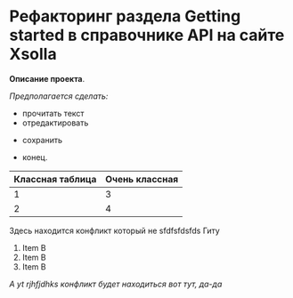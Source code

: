 # Рефакторинг раздела Getting started в справочнике API на сайте Xsolla

__Описание проекта__.

*Предполагается сделать:*

- прочитать текст
- отредактировать
* сохранить

- конец.

| Классная таблица | Очень классная |
| ------------- | ------------- |
| 1  | 3  |
| 2  | 4  |

Здесь находится конфликт который не sfdfsfdsfds Гиту

1. Item B
2. Item B
3. Item B

*А yt rjhfjdhks конфликт будет находиться вот тут, да-да*
